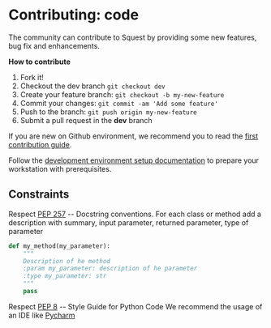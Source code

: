 # Contributing: code

The community can contribute to Squest by providing some new features, bug fix and enhancements.

**How to contribute**

1. Fork it!
1. Checkout the dev branch `git checkout dev`
1. Create your feature branch: `git checkout -b my-new-feature`
1. Commit your changes: `git commit -am 'Add some feature'`
1. Push to the branch: `git push origin my-new-feature`
1. Submit a pull request in the **dev** branch

If you are new on Github environment, we recommend you to read the [first contribution guide](https://github.com/firstcontributions/first-contributions).

Follow the [development environment setup documentation](../dev/dev-env.md) to prepare your workstation with prerequisites.

## Constraints

Respect [PEP 257](https://www.python.org/dev/peps/pep-0257/) -- Docstring conventions. 
For each class or method add a description with summary, input parameter, returned parameter,  type of parameter
    
```python
def my_method(my_parameter):
    """
    Description of he method
    :param my_parameter: description of he parameter
    :type my_parameter: str
    """
    pass
```

Respect [PEP 8](https://www.python.org/dev/peps/pep-0008/) -- Style Guide for Python Code
We recommend the usage of an IDE like [Pycharm](https://www.jetbrains.com/pycharm/)
